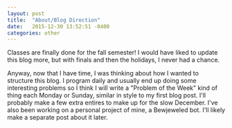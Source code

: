 ```yaml
---
layout: post
title:  "About/Blog Direction"
date:   2015-12-30 13:52:51 -0400
categories: other
---
```

Classes are finally done for the fall semester! I would have liked to update this blog more, but with finals and then the holidays, I never had a chance.

Anyway, now that I have time, I was thinking about how I wanted to structure this blog. I program daily and usually end up doing some interesting problems so I think I will write a "Problem of the Week" kind of thing each Monday or Sunday, similar in style to my first blog post. I'll probably make a few extra entires to make up for the slow December. I've also been working on a personal project of mine, a Bewjeweled bot. I'll likely make a separate post about it later.
